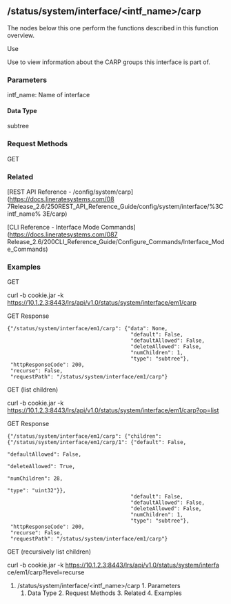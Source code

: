 ## /status/system/interface/<intf_name>/carp

The nodes below this one perform the functions described in this function
overview.

Use

Use to view information about the CARP groups this interface is part of.

### Parameters

intf_name: Name of interface

#### Data Type

subtree

### Request Methods

GET

### Related

[REST API Reference - /config/system/carp](https://docs.lineratesystems.com/08
7Release_2.6/250REST_API_Reference_Guide/config/system/interface/%3Cintf_name%
3E/carp)

[CLI Reference - Interface Mode Commands](https://docs.lineratesystems.com/087
Release_2.6/200CLI_Reference_Guide/Configure_Commands/Interface_Mode_Commands)

### Examples

GET

curl -b cookie.jar -k
https://10.1.2.3:8443/lrs/api/v1.0/status/system/interface/em1/carp

GET Response

    
    {"/status/system/interface/em1/carp": {"data": None,
                                            "default": False,
                                            "defaultAllowed": False,
                                            "deleteAllowed": False,
                                            "numChildren": 1,
                                            "type": "subtree"},
     "httpResponseCode": 200,
     "recurse": False,
     "requestPath": "/status/system/interface/em1/carp"}
    

GET (list children)

curl -b cookie.jar -k
https://10.1.2.3:8443/lrs/api/v1.0/status/system/interface/em1/carp?op=list

GET Response

    
    {"/status/system/interface/em1/carp": {"children": {"/status/system/interface/em1/carp/1": {"default": False,
                                                                                                   "defaultAllowed": False,
                                                                                                   "deleteAllowed": True,
                                                                                                   "numChildren": 28,
                                                                                                   "type": "uint32"}},
                                            "default": False,
                                            "defaultAllowed": False,
                                            "deleteAllowed": False,
                                            "numChildren": 1,
                                            "type": "subtree"},
     "httpResponseCode": 200,
     "recurse": False,
     "requestPath": "/status/system/interface/em1/carp"}
    

GET (recursively list children)

curl -b cookie.jar -k https://10.1.2.3:8443/lrs/api/v1.0/status/system/interfa
ce/em1/carp?level=recurse

  1. /status/system/interface/<intf_name>/carp
    1. Parameters
      1. Data Type
    2. Request Methods
    3. Related
    4. Examples

